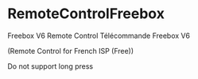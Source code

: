 # RemoteControlFreebox
Freebox V6 Remote Control
Télécommande Freebox V6

(Remote Control for French ISP (Free))

Do not support long press
